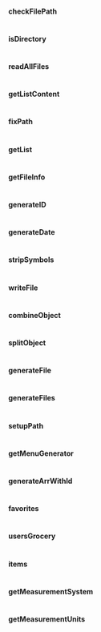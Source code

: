 #### checkFilePath

```

```

#### isDirectory

```

```

#### readAllFiles

```

```

#### getListContent

```

```

#### fixPath

```

```

#### getList

```

```

#### getFileInfo

```

```

#### generateID

```

```

#### generateDate

```

```

#### stripSymbols

```

```

#### writeFile

```

```

#### combineObject

```

```

#### splitObject

```

```

#### generateFile

```

```

#### generateFiles

```

```

#### setupPath

```

```

#### getMenuGenerator

```

```

#### generateArrWithId

```

```

#### favorites

```

```

#### usersGrocery

```

```

#### items

```

```

#### getMeasurementSystem

```

```

#### getMeasurementUnits

```

```
